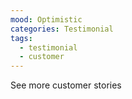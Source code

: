 ```yaml
---
mood: Optimistic
categories: Testimonial
tags:
  - testimonial
  - customer
---
```

See more customer stories